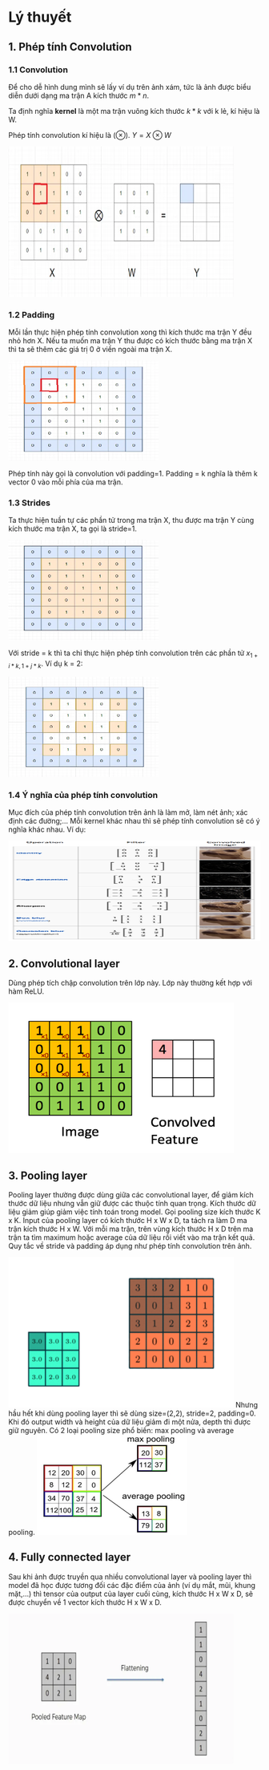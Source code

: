 # Lý thuyết
## 1. Phép tính Convolution
### 1.1 Convolution
Để cho dễ hình dung mình sẽ lấy ví dụ trên ảnh xám, tức là ảnh được biểu diễn dưới dạng ma trận A kích thước $m*n$.

Ta định nghĩa **kernel** là một ma trận vuông kích thước $k*k$ với k lẻ, kí hiệu là W.

Phép tính convolution kí hiệu là ($\otimes$). $Y=X \otimes W$

<img src="image/convolution.webp" width="450" height="300">

### 1.2 Padding
Mỗi lần thực hiện phép tính convolution xong thì kích thước ma trận Y đều nhỏ hơn X. Nếu ta muốn ma trận Y thu được có kích thước bằng ma trận X thì ta sẽ thêm các giá trị 0 ở viền ngoài ma trận X.

 <img src="image/padding.webp" width="300" height="200">
 
 Phép tính này gọi là convolution với padding=1. Padding = k nghĩa là thêm k vector 0 vào mỗi phía của ma trận.
 
### 1.3 Strides
 Ta thực hiện tuần tự các phần tử trong ma trận X, thu được ma trận Y cùng kích thước ma trận X, ta gọi là stride=1.
 
 <img src="image/stride1.webp" width="300" height="200">
 
Với stride = k thì ta chỉ thực hiện phép tính convolution trên các phần tử $x_{1+i*k,1+j*k}$. Ví dụ k = 2:

<img src="image/stride2.webp" width="300" height="200">

### 1.4 Ý nghĩa của phép tính convolution

Mục đích của phép tính convolution trên ảnh là làm mở, làm nét ảnh; xác định các đường;… Mỗi kernel khác nhau thì sẽ phép tính convolution sẽ có ý nghĩa khác nhau. Ví dụ:

<img src="image/ynghia.png" width="600" height="200">

## 2. Convolutional layer
Dùng phép tích chập convolution trên lớp này. Lớp này thường kết hợp với hàm ReLU.

<img src="image/convolution2.webp" width="450" height="300">

## 3. Pooling layer
Pooling layer thường được dùng giữa các convolutional layer, để giảm kích thước dữ liệu nhưng vẫn giữ được các thuộc tính quan trọng. Kích thước dữ liệu giảm giúp giảm việc tính toán trong model.
Gọi pooling size kích thước K x K. Input của pooling layer có kích thước H x W x D, ta tách ra làm D ma trận kích thước H x W. Với mỗi ma trận, trên vùng kích thước H x D trên ma trận ta tìm maximum hoặc average của dữ liệu rồi viết vào ma trận kết quả. Quy tắc về stride và padding áp dụng như phép tính convolution trên ảnh.

<img src="image/pooling.webp" width="450" height="300">
Nhưng hầu hết khi dùng pooling layer thì sẽ dùng size=(2,2), stride=2, padding=0. Khi đó output width và height của dữ liệu giảm đi một nửa, depth thì được giữ nguyên.
Có 2 loại pooling size phổ biến: max pooling và average pooling.

<img src="image/pooling_2.webp" width="300" height="200">

## 4. Fully connected layer
Sau khi ảnh được truyền qua nhiều convolutional layer và pooling layer thì model đã học được tương đối các đặc điểm của ảnh (ví dụ mắt, mũi, khung mặt,…) thì tensor của output của layer cuối cùng, kích thước H x W x D, sẽ được chuyển về 1 vector kích thước H x W x D.

<img src="image/flattern.webp" width="450" height="300">
